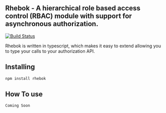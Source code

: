 ## Rhebok - A hierarchical role based access control (RBAC) module with support for asynchronous authorization. 

[![Build Status](https://travis-ci.org/3VLINC/rhebok.svg)](https://travis-ci.org/3VLINC/rhebok)

Rhebok is written in typescript, which makes it easy to extend allowing you to type your calls to your authorization API.


## Installing

```txt
npm install rhebok
```

## How To use

```
Coming Soon
```